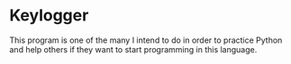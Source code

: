 # Keylogger

This program is one of the many I intend to do in order to practice Python and help others if they want to start programming in this language.
